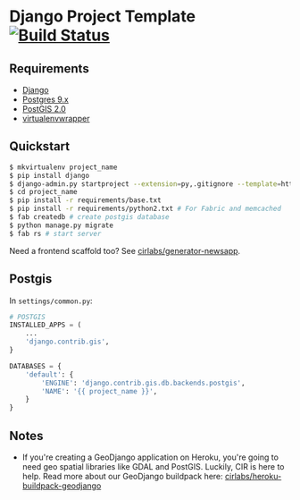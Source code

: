# Django Project Template [![Build Status](https://secure.travis-ci.org/cirlabs/django-project-template.png?branch=master)](http://travis-ci.org/cirlabs/django-project-template)

## Requirements
- [Django](https://www.djangoproject.com/)
- [Postgres 9.x](http://www.postgresql.org/)
- [PostGIS 2.0](http://postgis.net/)
- [virtualenvwrapper](http://virtualenvwrapper.readthedocs.org/en/latest/)

## Quickstart
```bash
$ mkvirtualenv project_name
$ pip install django
$ django-admin.py startproject --extension=py,.gitignore --template=https://github.com/cirlabs/django-project-template/archive/master.zip project_name
$ cd project_name
$ pip install -r requirements/base.txt
$ pip install -r requirements/python2.txt # For Fabric and memcached
$ fab createdb # create postgis database
$ python manage.py migrate
$ fab rs # start server
```

Need a frontend scaffold too? See [cirlabs/generator-newsapp](http://github.com/cirlabs/generator-newsapp).


## Postgis
In `settings/common.py`:

```python
# POSTGIS
INSTALLED_APPS = (
    ...
    'django.contrib.gis',
}

DATABASES = {
    'default': {
        'ENGINE': 'django.contrib.gis.db.backends.postgis',
        'NAME': '{{ project_name }}',
    }
}
```

## Notes
- If you're creating a GeoDjango application on Heroku, you're going to need geo spatial libraries like GDAL and PostGIS. Luckily, CIR is here to help. Read more about our GeoDjango buildpack here: [cirlabs/heroku-buildpack-geodjango](https://github.com/cirlabs/heroku-buildpack-geodjango)

